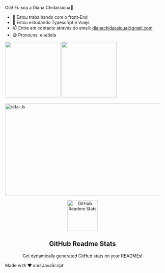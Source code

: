 Olá! Eu sou a Diana Chidassicua👋

- 🔭 Estou trabalhando com o front-End
- 🌱 Estou estudando Typescript e Vuejs
- 📫 Entre em contacto através do email: dianachidassicua@gmail.com
- 😄 Pronouns: ela/dela

<div>
  <a href="https://beacons.ai/rafaballerini"></a>
  <img height ="180em" src="[![Anurag's GitHub stats](https://github-readme-stats.vercel.app/api?username=dianachidassicua)](https://github.com/dianachidassicua/github-readme-stats)"/>
   <img height ="180em" src="![Anurag's GitHub stats](https://github-readme-stats.vercel.app/api?username=dianachidassicua&show=contribs,prs)" />
  <img height ="!dianachidassicua's GitHub stats](https://github-readme-stats.vercel.app/api?username=dianachidassicua&show_icons=true&theme=dark)" />
</div>

<div style="display: inline_block"><br>
<img align="center" alt="rafa-Js" height="300" width="600" src="https://github-readme-stats.vercel.app/api?username=dianachidassicua&show_icons=true&theme=dark)"/>

  
</div>

<p align="center">
 <img width="100px" src="https://res.cloudinary.com/anuraghazra/image/upload/v1594908242/logo_ccswme.svg" align="center" alt="GitHub Readme Stats" />
 <h2 align="center">GitHub Readme Stats</h2>
 <p align="center">Get dynamically generated GitHub stats on your READMEs!</p>
</p>
 
Made with :heart: and JavaScript.
